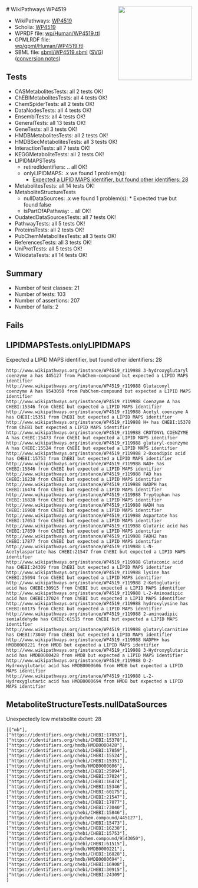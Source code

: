 <img style="float: right; width: 200px" src="../logo.png" />
# WikiPathways WP4519

* WikiPathways: [WP4519](https://identifiers.org/wikipathways:WP4519)
* Scholia: [WP4519](https://scholia.toolforge.org/wikipathways/WP4519)
* WPRDF file: [wp/Human/WP4519.ttl](../wp/Human/WP4519.ttl)
* GPMLRDF file: [wp/gpml/Human/WP4519.ttl](../wp/gpml/Human/WP4519.ttl)
* SBML file: [sbml/WP4519.sbml](../sbml/WP4519.sbml) ([SVG](../sbml/WP4519.svg)) ([conversion notes](../sbml/WP4519.txt))

## Tests
* CASMetabolitesTests: all 2 tests OK!
* ChEBIMetabolitesTests: all 4 tests OK!
* ChemSpiderTests: all 2 tests OK!
* DataNodesTests: all 4 tests OK!
* EnsemblTests: all 4 tests OK!
* GeneralTests: all 13 tests OK!
* GeneTests: all 3 tests OK!
* HMDBMetabolitesTests: all 2 tests OK!
* HMDBSecMetabolitesTests: all 3 tests OK!
* InteractionTests: all 7 tests OK!
* KEGGMetaboliteTests: all 2 tests OK!
* LIPIDMAPSTests
    * retiredIdentifiers: .. all OK!
    * onlyLIPIDMAPS: .x we found 1 problem(s):
        * [Expected a LIPID MAPS identifier, but found other identifiers: 28](#d0bfb69f)
* MetabolitesTests: all 14 tests OK!
* MetaboliteStructureTests
    * nullDataSources: .x we found 1 problem(s):
            * Expected true but found false
    * isPartOfAPathway: .. all OK!
* OudatedDataSourcesTests: all 7 tests OK!
* PathwayTests: all 5 tests OK!
* ProteinsTests: all 2 tests OK!
* PubChemMetabolitesTests: all 3 tests OK!
* ReferencesTests: all 3 tests OK!
* UniProtTests: all 5 tests OK!
* WikidataTests: all 14 tests OK!


## Summary

* Number of test classes: 21
* Number of tests: 103
* Number of assertions: 207
* Number of fails: 2

## Fails

<a name="d0bfb69f" />

## LIPIDMAPSTests.onlyLIPIDMAPS

Expected a LIPID MAPS identifier, but found other identifiers: 28
```
http://www.wikipathways.org/instance/WP4519_r119988 3-hydroxyglutaryl coenzyme a has 445127 from PubChem-compound but expected a LIPID MAPS identifier
http://www.wikipathways.org/instance/WP4519_r119988 Glutaconyl  coenzyme A has 9543050 from PubChem-compound but expected a LIPID MAPS identifier
http://www.wikipathways.org/instance/WP4519_r119988 Coenzyme A has CHEBI:15346 from ChEBI but expected a LIPID MAPS identifier
http://www.wikipathways.org/instance/WP4519_r119988 Acetyl coenzyme A has CHEBI:15351 from ChEBI but expected a LIPID MAPS identifier
http://www.wikipathways.org/instance/WP4519_r119988 H+ has CHEBI:15378 from ChEBI but expected a LIPID MAPS identifier
http://www.wikipathways.org/instance/WP4519_r119988 CROTONYL COENZYME A has CHEBI:15473 from ChEBI but expected a LIPID MAPS identifier
http://www.wikipathways.org/instance/WP4519_r119988 glutaryl-coenzyme A has CHEBI:15524 from ChEBI but expected a LIPID MAPS identifier
http://www.wikipathways.org/instance/WP4519_r119988 2-Oxoadipic acid has CHEBI:15753 from ChEBI but expected a LIPID MAPS identifier
http://www.wikipathways.org/instance/WP4519_r119988 NAD+ has CHEBI:15846 from ChEBI but expected a LIPID MAPS identifier
http://www.wikipathways.org/instance/WP4519_r119988 FAD has CHEBI:16238 from ChEBI but expected a LIPID MAPS identifier
http://www.wikipathways.org/instance/WP4519_r119988 NADPH has CHEBI:16474 from ChEBI but expected a LIPID MAPS identifier
http://www.wikipathways.org/instance/WP4519_r119988 Tryptophan has CHEBI:16828 from ChEBI but expected a LIPID MAPS identifier
http://www.wikipathways.org/instance/WP4519_r119988 NADH has CHEBI:16908 from ChEBI but expected a LIPID MAPS identifier
http://www.wikipathways.org/instance/WP4519_r119988 Aspartate has CHEBI:17053 from ChEBI but expected a LIPID MAPS identifier
http://www.wikipathways.org/instance/WP4519_r119988 Glutaric acid has CHEBI:17859 from ChEBI but expected a LIPID MAPS identifier
http://www.wikipathways.org/instance/WP4519_r119988 FADH2 has CHEBI:17877 from ChEBI but expected a LIPID MAPS identifier
http://www.wikipathways.org/instance/WP4519_r119988 L-N-Acetylaspartate has CHEBI:21547 from ChEBI but expected a LIPID MAPS identifier
http://www.wikipathways.org/instance/WP4519_r119988 Glutaconic acid has CHEBI:24309 from ChEBI but expected a LIPID MAPS identifier
http://www.wikipathways.org/instance/WP4519_r119988 lysine has CHEBI:25094 from ChEBI but expected a LIPID MAPS identifier
http://www.wikipathways.org/instance/WP4519_r119988 2-Ketoglutaric acid has CHEBI:30915 from ChEBI but expected a LIPID MAPS identifier
http://www.wikipathways.org/instance/WP4519_r119988 L-2-Aminoadipic acid has CHEBI:37024 from ChEBI but expected a LIPID MAPS identifier
http://www.wikipathways.org/instance/WP4519_r119988 hydroxylysine has CHEBI:60175 from ChEBI but expected a LIPID MAPS identifier
http://www.wikipathways.org/instance/WP4519_r119988 2-aminoadipic semialdehyde has CHEBI:61515 from ChEBI but expected a LIPID MAPS identifier
http://www.wikipathways.org/instance/WP4519_r119988 glutarylcarnitine has CHEBI:73040 from ChEBI but expected a LIPID MAPS identifier
http://www.wikipathways.org/instance/WP4519_r119988 NADPH+ has HMDB0000221 from HMDB but expected a LIPID MAPS identifier
http://www.wikipathways.org/instance/WP4519_r119988 3-Hydroxyglutaric acid has HMDB0000428 from HMDB but expected a LIPID MAPS identifier
http://www.wikipathways.org/instance/WP4519_r119988 D-2-Hydroxyglutaric acid has HMDB0000606 from HMDB but expected a LIPID MAPS identifier
http://www.wikipathways.org/instance/WP4519_r119988 L-2-Hydroxyglutaric acid has HMDB0000694 from HMDB but expected a LIPID MAPS identifier
```

<a name="919041b0" />

## MetaboliteStructureTests.nullDataSources

Unexpectedly low metabolite count: 28
```
[["mb"],
["https://identifiers.org/chebi/CHEBI:17053"],
["https://identifiers.org/chebi/CHEBI:15378"],
["https://identifiers.org/hmdb/HMDB0000428"],
["https://identifiers.org/chebi/CHEBI:17859"],
["https://identifiers.org/chebi/CHEBI:15524"],
["https://identifiers.org/chebi/CHEBI:15351"],
["https://identifiers.org/hmdb/HMDB0000606"],
["https://identifiers.org/chebi/CHEBI:25094"],
["https://identifiers.org/chebi/CHEBI:37024"],
["https://identifiers.org/chebi/CHEBI:16474"],
["https://identifiers.org/chebi/CHEBI:15346"],
["https://identifiers.org/chebi/CHEBI:60175"],
["https://identifiers.org/chebi/CHEBI:21547"],
["https://identifiers.org/chebi/CHEBI:17877"],
["https://identifiers.org/chebi/CHEBI:73040"],
["https://identifiers.org/chebi/CHEBI:15846"],
["https://identifiers.org/pubchem.compound/445127"],
["https://identifiers.org/chebi/CHEBI:15473"],
["https://identifiers.org/chebi/CHEBI:16238"],
["https://identifiers.org/chebi/CHEBI:15753"],
["https://identifiers.org/pubchem.compound/9543050"],
["https://identifiers.org/chebi/CHEBI:61515"],
["https://identifiers.org/hmdb/HMDB0000221"],
["https://identifiers.org/chebi/CHEBI:16828"],
["https://identifiers.org/hmdb/HMDB0000694"],
["https://identifiers.org/chebi/CHEBI:16908"],
["https://identifiers.org/chebi/CHEBI:30915"],
["https://identifiers.org/chebi/CHEBI:24309"]
]
```

